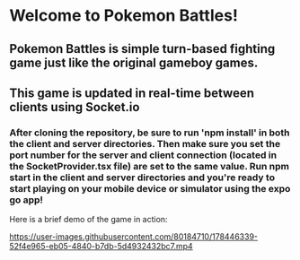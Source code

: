 
# Welcome to Pokemon Battles!

## Pokemon Battles is simple turn-based fighting game just like the original gameboy games.
## This game is updated in real-time between clients using Socket.io

### After cloning the repository, be sure to run 'npm install' in both the client and server directories. Then make sure you set the port number for the server and client connection (located in the SocketProvider.tsx file) are set to the same value. Run npm start in the client and server directories and you're ready to start playing on your mobile device or simulator using the expo go app!

Here is a brief demo of the game in action:

https://user-images.githubusercontent.com/80184710/178446339-52f4e965-eb05-4840-b7db-5d4932432bc7.mp4

